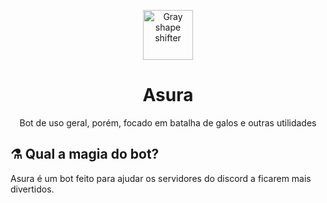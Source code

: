 <p align="center"><img src="https://i.imgur.com/X0ELleo.png" alt="Gray shape shifter" height="80"/></p>
<h1 align="center">Asura</h1>
<p align="center">Bot de uso geral, porém, focado em batalha de galos e outras utilidades</p>

## :alembic:  Qual a magia do bot?
Asura é um bot feito para ajudar os servidores do discord a ficarem mais divertidos.

